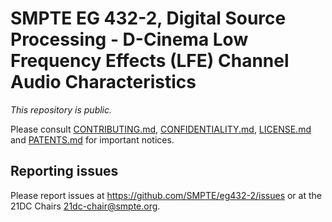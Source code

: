 # SMPTE EG 432-2, Digital Source Processing - D-Cinema Low Frequency Effects (LFE) Channel Audio Characteristics

_This repository is public._ 

Please consult [CONTRIBUTING.md](./CONTRIBUTING.md), [CONFIDENTIALITY.md](./CONFIDENTIALITY.md), [LICENSE.md](./LICENSE.md) and [PATENTS.md](./PATENTS.md) for important notices.

## Reporting issues

Please report issues at <https://github.com/SMPTE/eg432-2/issues> or at the 21DC Chairs <21dc-chair@smpte.org>.
